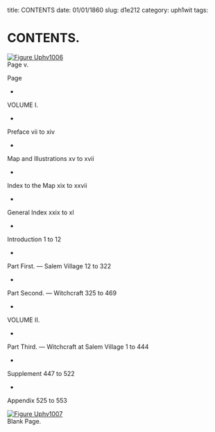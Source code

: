 title: CONTENTS
date: 01/01/1860
slug: d1e212
category: uph1wit
tags: 


<div markdown class="doc" id="d1e212">


# CONTENTS.

<span markdown class="figure">[![Figure Uphv1006](archives/upham/gifs/Uphv1006.gif)](archives/upham/large/Uphv1006.jpg)<br>Page v.</span>

Page

* 
VOLUME I.
 
* 
Preface vii to xiv

* 
Map and Illustrations xv to xvii

* 
Index to the Map xix to xxvii

* 
General Index xxix to xl

* 
Introduction 1 to 12

* 
Part First. — Salem Village 12 to 322

* 
Part Second. — Witchcraft 325 to 469

* 
VOLUME II.
 
* 
Part Third. — Witchcraft at Salem Village 1 to 444

* 
Supplement 447 to 522

* 
Appendix 525 to 553

<span markdown class="figure">[![Figure Uphv1007](archives/upham/gifs/Uphv1007.gif)](archives/upham/large/Uphv1007.jpg)<br>Blank Page.</span>

</div>